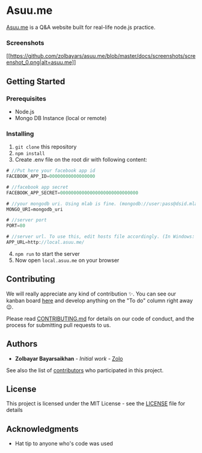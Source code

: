 # Asuu.me

[Asuu.me](https://asuu.me/) is a Q&A website built for real-life node.js practice.

### Screenshots

[[https://github.com/zolbayars/asuu.me/blob/master/docs/screenshots/screenshot_0.png|alt=asuu.me]]

## Getting Started

### Prerequisites

* Node.js
* Mongo DB Instance (local or remote)

### Installing

1. `git clone` this repository
2. `npm install`
3. Create .env file on the root dir with following content:

```javascript
# //Put here your facebook app id 
FACEBOOK_APP_ID=00000000000000000

# //facebook app secret
FACEBOOK_APP_SECRET=00000000000000000000000000000

# //your mongodb uri. Using mlab is fine. (mongodb://user:pass@dsid.mlab.com:23718/asuume etc)
MONGO_URI=mongodb_uri

# //server port
PORT=80

# //server url. To use this, edit hosts file accordingly. (In Windows: C:\Windows\System32\drivers\etc\hosts)
APP_URL=http://local.asuu.me/
``` 
4. `npm run` to start the server 
5. Now open `local.asuu.me` on your browser

## Contributing

We will really appreciate any kind of contribution :sparkles:. You can see our kanban board [here](https://github.com/zolbayars/asuu.me/projects/1) and develop anything on the "To do" column right away :wink:. 

Please read [CONTRIBUTING.md](docs/CONTRIBUTING.md) for details on our code of conduct, and the process for submitting pull requests to us.


## Authors

* **Zolbayar Bayarsaikhan** - *Initial work* - [Zolo](https://www.zolbayar.com)

See also the list of [contributors](https://github.com/zolbayars/asuu.me/graphs/contributors) who participated in this project.

## License

This project is licensed under the MIT License - see the [LICENSE](docs/LICENSE) file for details

## Acknowledgments

* Hat tip to anyone who's code was used
